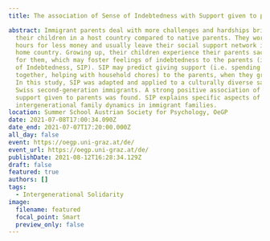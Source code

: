 ```yaml
---
title: The association of Sense of Indebtedness with Support given to parents at the OeGP Summer School

abstract: Immigrant parents deal with more challenges and hardships bringing up
  their children in a host country compared to native parents. They work longer
  hours for less money and usually leave their social support network in the
  home country. Growing up, their children experience their parents sacrificing
  for them, which may foster feelings of indebtedness to the parents (i.e. Sense
  of Indebtedness, SIP). SIP may predict giving support (i.e. spending time
  together, helping with household chores) to the parents, when they grow old.
  In this study, SIP was adapted and applied to a culturally diverse sample of
  Swiss second-generation immigrants. A strong positive association of SIP with
  support given to parents was found. SIP explains specific aspects of
  intergenerational family dynamics in immigrant families.
location: Summer School Austrian Society for Psychology, OeGP
date: 2021-07-08T17:00:34.090Z
date_end: 2021-07-07T17:20:00.000Z
all_day: false
event: https://oegp.uni-graz.at/de/
event_url: https://oegp.uni-graz.at/de/
publishDate: 2021-08-12T16:28:34.129Z
draft: false
featured: true
authors: []
tags:
  - Intergenerational Solidarity
image:
  filename: featured
  focal_point: Smart
  preview_only: false
---
```

